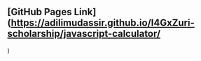 
## [GitHub Pages Link](https://adilimudassir.github.io/I4GxZuri-scholarship/javascript-calculator/
)